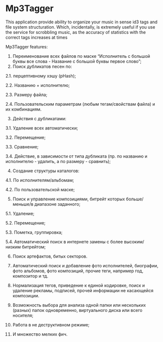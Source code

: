 # Mp3Tagger
This application provide ability to organize your music in sense id3 tags and file system structuration. Which, incidentally, is extremely useful if you use the service for scrobbling music, as the accuracy of statistics with the correct tags increases at times

Mp3Tagger features:
1. Переименование всех файлов по маске “Исполнитель с большой буквы все слова - Название с большой буквы первое слово”;
2. Поиск дубликатов песен по:

2.1. перцептивному хэшу (pHash);

2.2. Названию + исполнителю;

2.3. Размеру файла;

2.4. Пользовательским параметрам (любым тегам/свойствам файла) и их комбинациям.

3. Действия с дубликатами:

3.1. Удаление всех автоматически;

3.2. Перемещение;

3.3. Сравнение;

3.4. Действие, в зависимости от типа дубликата (пр. по названию и исполнителю - удалить, а по размеру - сравнить);

4. Создание структуры каталогов:

4.1. По исполнителям/альбомам;

4.2. По пользовательской маске;

5. Поиск и управление композициями, битрейт которых больше/меньше/в диапазоне заданного;

5.1. Удаление;

5.2. Перемещение;

5.3. Пометка, группировка;

5.4. Автоматический поиск в интернете замены с более высоким/низким битрейтом;

6. Поиск артефактов, битых секторов.

7. Автоматический поиск и добавление фото исполнителей, биографии, фото альбомов, фото композиций, прочие теги, например год, композитор и тд.

8. Нормализация тегов, приведение к единой кодировке, поиск и удаление рекламы, подписей, прочей информации не касающейся композиции.

9. Возможность выбора для анализа одной папки или нескольких (разных) папок одновременно, виртуального диска или всего носителя;

10. Работа в не деструктивном режиме;

11. И множество мелких фич.


